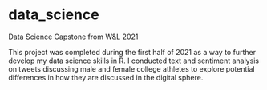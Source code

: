 # data_science
Data Science Capstone from W&amp;L 2021

This project was completed during the first half of 2021 as a way to further develop my data science skills in R.
I conducted text and sentiment analysis on tweets discussing male and female college athletes to explore potential differences in how they are discussed in the digital sphere.
